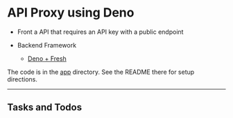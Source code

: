 # API Proxy using Deno

* Front a API that requires an API key with a public endpoint 

* Backend Framework
  * [Deno + Fresh](https://fresh.deno.dev/)

The code is in the [app](/app/) directory. See 
the README there for setup directions.

---

## Tasks and Todos

